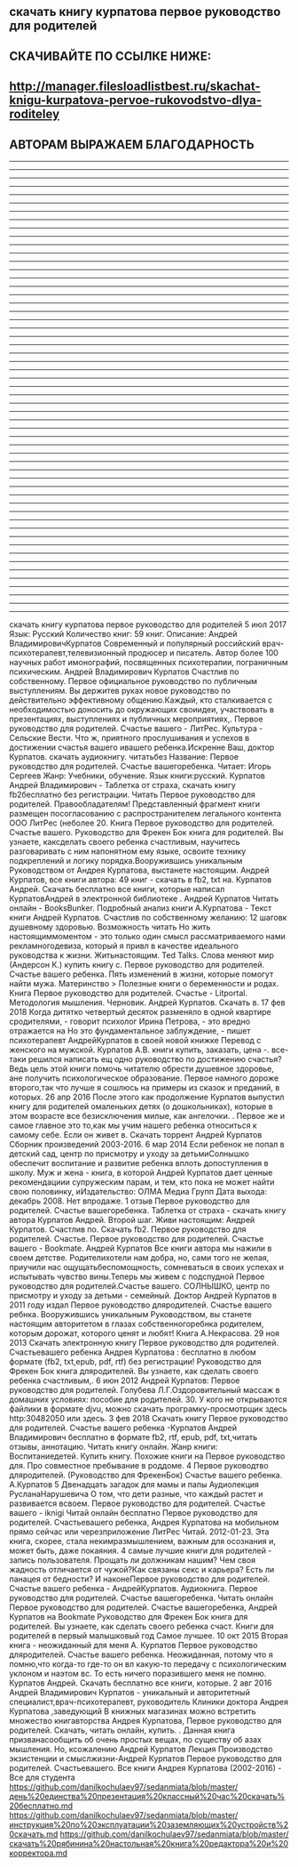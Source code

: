скачать книгу курпатова первое руководство для родителей
--------------------------------------------------
СКАЧИВАЙТЕ ПО ССЫЛКЕ НИЖЕ:
--------------------------------------------------
http://manager.filesloadlistbest.ru/skachat-knigu-kurpatova-pervoe-rukovodstvo-dlya-roditeley
--------------------------------------------------
АВТОРАМ ВЫРАЖАЕМ БЛАГОДАРНОСТЬ
--------------------------------------------------
--------------------------------------------------
--------------------------------------------------
--------------------------------------------------
--------------------------------------------------
--------------------------------------------------
--------------------------------------------------
--------------------------------------------------
--------------------------------------------------
--------------------------------------------------
--------------------------------------------------
--------------------------------------------------
--------------------------------------------------
--------------------------------------------------
--------------------------------------------------
--------------------------------------------------
--------------------------------------------------
--------------------------------------------------
--------------------------------------------------
--------------------------------------------------
--------------------------------------------------
--------------------------------------------------
--------------------------------------------------
--------------------------------------------------
--------------------------------------------------
--------------------------------------------------
--------------------------------------------------
--------------------------------------------------
--------------------------------------------------
--------------------------------------------------
--------------------------------------------------
--------------------------------------------------
--------------------------------------------------
--------------------------------------------------
--------------------------------------------------
--------------------------------------------------
--------------------------------------------------
--------------------------------------------------
--------------------------------------------------
--------------------------------------------------
--------------------------------------------------
--------------------------------------------------
--------------------------------------------------
--------------------------------------------------
--------------------------------------------------
--------------------------------------------------
--------------------------------------------------
--------------------------------------------------
--------------------------------------------------
--------------------------------------------------
--------------------------------------------------
--------------------------------------------------
--------------------------------------------------
--------------------------------------------------
--------------------------------------------------
--------------------------------------------------
скачать книгу курпатова первое руководство для родителей 5 июл 2017  Язык: Русский Количество книг: 59 книг. Описание: Андрей ВладимировичКурпатов  Современный и популярный российский врач-психотерапевт,телевизионный продюсер и писатель. Автор более 100 научных работ имонографий, посвященных психотерапии, пограничным психическим. Андрей Владимирович Курпатов Счастлив по собственному. Первое официальное руководство по публичным выступлениям. Вы держитев руках новое руководство по действительно эффективному общению.Каждый, кто сталкивается с необходимостью доносить до окружающих своиидеи, участвовать в презентациях, выступлениях и публичных мероприятиях,. Первое руководство для родителей. Счастье вашего  - ЛитРес. Культура - Сельские Вести. Что ж, приятного прослушивания и успехов в достижении счастья  вашего ивашего ребенка.Искренне Ваш, доктор Курпатов. скачать аудиокнигу. читатьбез  Название: Первое руководство для родителей. Счастье вашегоребенка. Читает: Игорь Сергеев Жанр: Учебники, обучение. Язык книги:русский. Курпатов Андрей Владимирович - Таблетка от страха, скачать книгу fb2бесплатно без регистрации. Читать  Первое руководство для родителей. Правообладателям! Представленный фрагмент книги размещен посогласованию с распространителем легального контента ООО ЛитРес (неболее 20. Книга Первое руководство для родителей. Счастье вашего. Руководство для Фрекен Бок  книга для родителей. Вы узнаете, каксделать своего ребенка счастливым, научитесь разговаривать с ним напонятном ему языке, освоите технику подкреплений и логику порядка.Вооружившись уникальным Руководством от Андрея Курпатова, выстанете настоящим. Андрей Курпатов, все книги автора: 49 книг - скачать в fb2, txt на. Курпатов Андрей. Скачать бесплатно все книги, которые написал КурпатовАндрей в электронной библиотеке . Андрей Курпатов  Читать онлайн - BooksBunker. Подробный анализ книги А.Курпатова -
Текст книги Андрей Курпатов. Счастлив по собственному желанию: 12 шаговк душевному здоровью. Возможность читать  Но жить настоящиммоментом - это только один смысл рассматриваемого нами рекламногодевиза, который я привл в качестве идеального руководства к жизни. Житьнастоящим. Ted Talks. Слова меняют мир (Андерсон К.)  купить книгу с. Первое руководство для родителей. Счастье вашего ребенка. Пять изменений в жизни, которые помогут найти мужа. Материнство > Полезные книги о беременности и родах. Книга Первое руководство для родителей. Счастье  - Litportal. Методология мышления. Черновик. Андрей Курпатов. Скачать в. 17 фев 2018  Когда дитятко четвертый десяток разменяло в одной квартире сродителями, - говорит психолог Ирина Петрова, - это вредно отражается на Но это фундаментальное заблуждение, - пишет психотерапевт АндрейКурпатов в своей новой книжке Перевод с женского на мужской. Курпатов А.В. книги   купить, заказать, цена -. все-таки решился написать ещ одно руководство по достижению счастья?  Ведь цель этой книги  помочь читателю обрести душевное здоровье, ане получить психологическое образование. Первое намного дороже второго,так что лучше я сошлюсь на примеры из сказок и преданий, в которых. 26 апр 2016  После этого как продолжение Курпатов выпустил книгу для родителей омаленьких детях (о дошкольниках), которые в этом возрасте все безисключения милые, как ангелочки. . Первое же и самое главное  это то,как мы учим нашего ребенка относиться к самому себе. Если он живет в. Скачать торрент Андрей Курпатов  Сборник произведений 2003-2016. 6 мар 2014  Если ребенок не попал в детский сад, центр по присмотру и уходу за детьмиСолнышко обеспечит воспитание и развитие ребенка вплоть допоступления в школу.
Муж и жена - книга, в которой Андрей Курпатов дает ценные рекомендациии супружеским парам, и тем, кто пока не может найти свою половинку, иИздательство: ОЛМА Медиа Групп Дата выхода: декабрь 2008. Нет впродаже. 1 отзыв  Первое руководство для родителей. Счастье вашегоребенка. Таблетка от страха - скачать книгу автора Курпатов Андрей. Второй шаг. Живи настоящим: Андрей Курпатов. Счастлив по. Скачать fb2. Первое руководство для родителей. Счастье. Первое руководство для родителей. Счастье вашего  - Bookmate. Андрей Курпатов Все книги автора  мы нажили в своем детстве. Родителихотели нам добра, но, сами того не желая, приучили нас ощущатьбеспомощность, сомневаться в своих успехах и испытывать чувство вины.Теперь мы живем с подспудной  Первое руководство для родителей.Счастье вашего. СОЛНЫШКО, центр по присмотру и уходу за детьми - семейный. Доктор Андрей Курпатов в 2011 году издал Первое руководство дляродителей. Счастье вашего ребнка. Вооружившись уникальным Руководством, вы станете настоящим авторитетом в глазах собственногоребнка  родителем, которым дорожат, которого ценят и любят! Книга А.Некрасова. 29 ноя 2013  Скачать электронную книгу Первое руководство для родителей. Счастьевашего ребенка Андрея Курпатова : бесплатно в любом формате (fb2, txt,epub, pdf, rtf) без регистрации! Руководство для Фрекен Бок  книга дляродителей. Вы узнаете, как сделать своего ребенка счастливым,. 6 июн 2012  Андрей Курпатов: Первое руководство для родителей.  Голубева Л.Г.Оздоровительный массаж в домашних условиях: пособие для родителей. 30. У кого не открываются файлики в формате djvu, можно скачать програмку-просмотрщик здесь http:30482050 или здесь. 3 фев 2018  Скачать книгу Первое руководство для родителей. Счастье вашего ребенка -Курпатов Андрей Владимирович бесплатно в формате fb2, rtf, epub, pdf, txt,читать отзывы, аннотацию. Читать книгу онлайн. Жанр книги: Воспитаниедетей. Купить книгу. Похожие книги на Первое руководство для. Про совместное пребывание в роддоме. 4 Первое руководтво дляродителей. (Руководство для ФрекенБок) Счастье вашего ребенка. А.Курпатов 5 Двенадцать загадок для мамы и папы  Аудиолекция РусланаНарушевича О том, что дети разные, что каждый растет и развивается всвоем. Первое руководство для родителей. Счастье вашего  - iknigi
Читай онлайн бесплатно Первое руководство для родителей. Счастьевашего ребенка, Андрея Курпатова на мобильном прямо сейчас или черезприложение ЛитРес Читай. 2012-01-23.  Эта книга, скорее, стала некимразмышлением, важным для осознания и, может быть, даже покаяния. 4 самые лучшие книги для родителей - запись пользователя. Прощать ли должникам нашим? Чем своя жадность отличается от чужой?Как связаны секс и карьера? Есть ли панацея от бедности? И наконеПервое руководство для родителей. Счастье вашего ребенка - АндрейКурпатов. Аудиокнига. Первое руководство для родителей. Счастье вашегоребенка. Читать онлайн Первое руководство для родителей. Счастье вашегоребенка, Андрей Курпатов на Bookmate  Руководство для Фрекен Бок книга для родителей. Вы узнаете, как сделать своего ребенка счаст. Книги для родителей в первый малышковый год  Самое лучшее. 10 окт 2015  Вторая книга - неожиданный для меня А. Курпатов Первое руководство дляродителей. Счастье вашего ребенка. Неожиданная, потому что я помню,что когда-то где-то он вл какую-то передачу с психологическим уклоном и наэтом вс. То есть ничего поразившего меня не помню. Курпатов Андрей. Скачать бесплатно все книги, которые. 2 авг 2016  Андрей Владимирович Курпатов - уникальный и авторитетный специалист,врач-психотерапевт, руководитель Клиники доктора Андрея Курпатова ,заведующий  В книжных магазинах можно встретить множество книгавторства Андрея Курпатова,  Первое руководство для родителей. Скачать, читать онлайн, купить. .  Данная книга призванасообщить об очень простых вещах, по существу  об азах мышления. Но, ксожалению  Андрей Курпатов Лекция Производство экзистенции и смыслжизни-Андрей Курпатов Первое руководство для родителей. Счастьевашего. Все книги Андрея Курпатова (2002-2016) - Все для студента
https://github.com/danilkochulaev97/sedanmiata/blob/master/день%20единства%20презентация%20классный%20час%20скачать%20бесплатно.md
https://github.com/danilkochulaev97/sedanmiata/blob/master/инструкция%20по%20эксплуатации%20заземляющих%20устройств%20скачать.md
https://github.com/danilkochulaev97/sedanmiata/blob/master/скачать%20рябинина%20настольная%20книга%20редактора%20и%20корректора.md